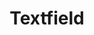 ---
layout: pattern.njk
tags: 
    - legacy_components_fr
key: textfield-legacy_fr
title: Textfield
parent: legacy_components_fr
image: legacy/overview/textfield.webp
keywords: 
order: 290
availablelanguages: 
    - de
    - en
---